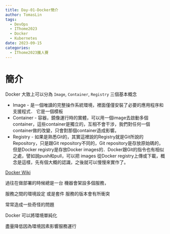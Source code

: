 ```yaml
---
title: Day-01-Docker簡介
author: TomasLin
tags:
  - DevOps
  - IThome2023
  - Docker
  - Kubernetes
date: 2023-09-15
categories:
  - IThome2023鐵人賽
---
```


# 簡介

Docker 大致上可以分為 `Image`, `Container`, `Registry` 三個基本概念

* Image - 是一個唯讀的完整操作系統環境，裡面僅僅安裝了必要的應用程序和支援程式． 它是一個模板
* Container - 容器，鏡像運行時的實體，可以用一個image去啟動多個container，這些container是獨立的，互相不會干涉，我們對任何一個container做的改變，只會對那個container造成影響。
* Registry - 如果是熟悉Git的，其實這裡說的Registry就是Git所說的Repository，只是跟Git repository不同的，Git repository是存放原始碼的，但是Docker registry是存放Docker images的．Docker跟Git的指令也有相似之處，譬如說push和pull，可以把 images 從Docker registry上傳或下載，概念是這樣，先有個大概的認識，之後就可以慢慢來實作了。


[Docker Wiki](https://zh.wikipedia.org/zh-tw/Docker)

過往在做部署的時候總是一台 機器會架設多個服務，

服務之間的環境設定 或是套件 服務的版本會有所衝突

常常造成一些奇怪的問題

Docker 可以將環境單純化

盡量降低因為環境因素影響服務運行

